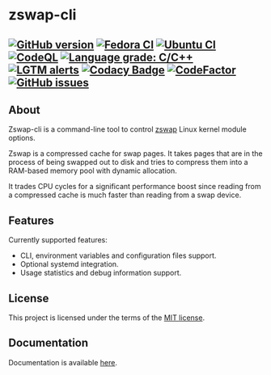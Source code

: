 # zswap-cli

[![GitHub version](https://img.shields.io/github/v/release/xvitaly/zswap-cli?sort=semver&color=brightgreen&logo=git&logoColor=white)](https://github.com/xvitaly/zswap-cli/releases)
[![Fedora CI](https://github.com/xvitaly/zswap-cli/actions/workflows/fedora.yml/badge.svg)](https://github.com/xvitaly/zswap-cli/actions/workflows/fedora.yml)
[![Ubuntu CI](https://github.com/xvitaly/zswap-cli/actions/workflows/ubuntu.yml/badge.svg)](https://github.com/xvitaly/zswap-cli/actions/workflows/ubuntu.yml)
[![CodeQL](https://github.com/xvitaly/zswap-cli/actions/workflows/codeql.yml/badge.svg)](https://github.com/xvitaly/zswap-cli/actions/workflows/codeql.yml)
[![Language grade: C/C++](https://img.shields.io/lgtm/grade/cpp/g/xvitaly/zswap-cli.svg?logo=lgtm&logoWidth=18)](https://lgtm.com/projects/g/xvitaly/zswap-cli/context:cpp)
[![LGTM alerts](https://img.shields.io/lgtm/alerts/g/xvitaly/zswap-cli.svg?logo=lgtm&logoWidth=18)](https://lgtm.com/projects/g/xvitaly/zswap-cli/alerts/)
[![Codacy Badge](https://app.codacy.com/project/badge/Grade/ac63a5d2c5664086952baf93f72085e9)](https://www.codacy.com/gh/xvitaly/zswap-cli/dashboard)
[![CodeFactor](https://www.codefactor.io/repository/github/xvitaly/zswap-cli/badge)](https://www.codefactor.io/repository/github/xvitaly/zswap-cli)
[![GitHub issues](https://img.shields.io/github/issues/xvitaly/zswap-cli.svg?label=issues&maxAge=180)](https://github.com/xvitaly/zswap-cli/issues)
---

## About

Zswap-cli is a command-line tool to control [zswap](https://www.kernel.org/doc/html/latest/admin-guide/mm/zswap.html) Linux kernel module options.

Zswap is a compressed cache for swap pages. It takes pages that are in the process of being swapped out to disk and tries to compress them into a RAM-based memory pool with dynamic allocation.

It trades CPU cycles for a significant performance boost since reading from a compressed cache is much faster than reading from a swap device.

## Features

Currently supported features:

  * CLI, environment variables and configuration files support.
  * Optional systemd integration.
  * Usage statistics and debug information support.

## License

This project is licensed under the terms of the [MIT license](LICENSE).

## Documentation

Documentation is available [here](docs/README.md).

